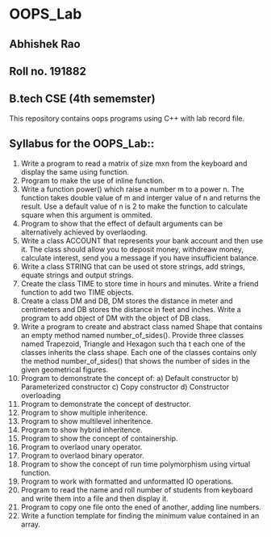 # OOPS_Lab
## Abhishek Rao
## Roll no. 191882 
## B.tech CSE (4th sememster)

This repository contains oops programs using C++ with lab record file.

## Syllabus for the OOPS_Lab::
1. Write a program to read a matrix of size mxn from the keyboard and display the same using function.
2. Program to make the use of inline function.
3. Write a function power() which raise a number m to a power n. The function takes double value of m and interger value of n and returns the result. Use a default value of n is 2 to make the function to calculate square when this argument is ommited.
4. Program to show that the effect of default arguments can be alternatively achieved by overlaoding.
5. Write a class ACCOUNT that represents your bank account and then use it. The class should allow you to deposit money, withdreaw money, calculate interest, send you a message if you have insufficient balance.
6. Write a class STRING that can be used ot store strings, add strings, equate strings and output strings.
7. Create the class TIME to store time in hours and minutes. Write a friend function to add two TIME objects.
8. Create a class DM and DB, DM stores the distance in meter and centimeters and DB stores the distance in feet and inches. Write a program to add object of DM with the object of DB class.
9. Write a program to create and abstract class named Shape that contains an empty method named number_of_sides(). Provide three classes named Trapezoid, Triangle and Hexagon such tha t each one of the classes inherits the class shape. Each one of the classes contains only the method number_of_sides() that shows the number of sides in the given geometrical figures.
10. Program to demonstrate the concept of: a) Default constructor b) Parameterized constructor c) Copy constructor d) Constructor overloading
11. Program to demonstrate the concept of destructor.
12. Program to show multiple inheritence.
13. Program to show multilevel inheritence.
14. Program to show hybrid inheritence.
15. Program to show the concept of containership.
16. Program to overlaod unary operator.
17. Program to overlaod binary operator.
18. Program to show the concept of run time polymorphism using virtual function.
19. Program to work with formatted and unformatted IO operations.
20. Program to read the name and roll number of students from keyboard and write them into a file and then display it.
21. Program to copy one file onto the ened of another, adding line numbers.
22. Write a function template for finding the minimum value contained in an array.
